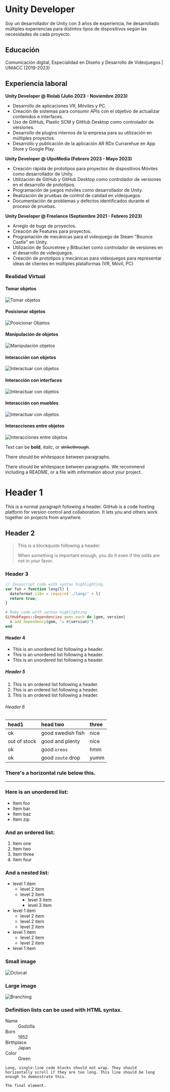 
# Unity Developer
Soy un desarrollador de Unity con 3 años de experiencia, he desarrollado múltiples experiencias para distintos tipos de dispositivos según las necesidades de cada proyecto.
## Educación
Comunicación digital, Especialidad en Diseño y Desarrollo de Videojuegos | UNIACC (2019-2023)
  
## Experiencia laboral
**Unity Developer @ Riolab (Julio 2023 - Noviembre 2023)**
- Desarrollo de aplicaciones VR, Móviles y PC.
- Creación de sistemas para consumir APIs con el objetivo de actualizar contenidos e interfaces.
- Uso de GitHub, Plastic SCM y GitHub Desktop como controlador de versiones.
- Desarrollo de plugins internos de la empresa para su utilización en múltiples proyectos.
- Desarrollo y publicación de la aplicación AR RDx Currarehue en App Store y Google Play.

**Unity Developer @ UlpoMedia (Febrero 2023 - Mayo 2023)**
- Creación rápida de prototipos para proyectos de dispositivos Móviles como desarrollador de Unity.
- Utilización de GitHub y GitHub Desktop como controlador de versiones en el desarrollo de prototipos.
- Programación de juegos móviles como desarrollador de Unity.
- Realización de pruebas de control de calidad en videojuegos.
- Documentación de problemas y defectos identificados durante el proceso de pruebas.

**Unity Developer @ Freelance (Septiembre 2021 - Febrero 2023)**
- Arreglo de bugs de proyectos.
- Creación de Features para proyectos.
- Programación de mecánicas para el videojuego de Steam "Bounce Castle" en Unity.
- Utilización de Sourcetree y Bitbucket como controlador de versiones en el desarrollo de videojuegos.
- Creación de prototipos y mecánicas para videojuegos para representar ideas de clientes en múltiples plataformas (VR, Móvil, PC)


### Realidad Virtual
#### Tomar objetos
![Tomar objetos](/assets/img/Tomar_objetos.gif)
#### Posicionar objetos
![Posicionar Objetos](/assets/img/Posicionar_objetos.gif)
#### Manipulación de objetos
![Manipulación objetos](/assets/img/Manipular_objetos.gif)
#### Interacción con objetos
![Interactuar con objetos](/assets/img/interaccion_objetos.gif)
#### Interacción con interfaces
![Interactuar con objetos](/assets/img/Interaccion_interfaces.gif)
#### Interacción con muebles
![Interactuar con objetos](/assets/img/Interaccion_muebles.gif)
#### Interacciones entre objetos
![Interacciones entre objetos](/assets/img/Interaccion_entre_objetos.gif)








Text can be **bold**, _italic_, or ~~strikethrough~~.



There should be whitespace between paragraphs.

There should be whitespace between paragraphs. We recommend including a README, or a file with information about your project.

# Header 1

This is a normal paragraph following a header. GitHub is a code hosting platform for version control and collaboration. It lets you and others work together on projects from anywhere.

## Header 2

> This is a blockquote following a header.
>
> When something is important enough, you do it even if the odds are not in your favor.

### Header 3

```js
// Javascript code with syntax highlighting.
var fun = function lang(l) {
  dateformat.i18n = require('./lang/' + l)
  return true;
}
```

```ruby
# Ruby code with syntax highlighting
GitHubPages::Dependencies.gems.each do |gem, version|
  s.add_dependency(gem, "= #{version}")
end
```

#### Header 4

*   This is an unordered list following a header.
*   This is an unordered list following a header.
*   This is an unordered list following a header.

##### Header 5

1.  This is an ordered list following a header.
2.  This is an ordered list following a header.
3.  This is an ordered list following a header.

###### Header 6

| head1        | head two          | three |
|:-------------|:------------------|:------|
| ok           | good swedish fish | nice  |
| out of stock | good and plenty   | nice  |
| ok           | good `oreos`      | hmm   |
| ok           | good `zoute` drop | yumm  |

### There's a horizontal rule below this.

* * *

### Here is an unordered list:

*   Item foo
*   Item bar
*   Item baz
*   Item zip

### And an ordered list:

1.  Item one
1.  Item two
1.  Item three
1.  Item four

### And a nested list:

- level 1 item
  - level 2 item
  - level 2 item
    - level 3 item
    - level 3 item
- level 1 item
  - level 2 item
  - level 2 item
  - level 2 item
- level 1 item
  - level 2 item
  - level 2 item
- level 1 item

### Small image

![Octocat](https://github.githubassets.com/images/icons/emoji/octocat.png)

### Large image

![Branching](https://guides.github.com/activities/hello-world/branching.png)


### Definition lists can be used with HTML syntax.

<dl>
<dt>Name</dt>
<dd>Godzilla</dd>
<dt>Born</dt>
<dd>1952</dd>
<dt>Birthplace</dt>
<dd>Japan</dd>
<dt>Color</dt>
<dd>Green</dd>
</dl>

```
Long, single-line code blocks should not wrap. They should horizontally scroll if they are too long. This line should be long enough to demonstrate this.
```

```
The final element.
```
